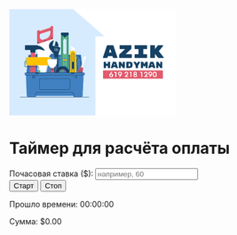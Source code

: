 <!DOCTYPE html>
<img src="myphoto.jpg" alt="Моя фотография" style="max-width: 300px; height: auto;">
<html lang="ru">
<head>
  <meta charset="UTF-8">
  <title>Таймер для расчёта оплаты</title>
</head>
<body>
  <h1>Таймер для расчёта оплаты</h1>
  <form>
    <label>Почасовая ставка ($):</label>
    <input type="number" id="rate" placeholder="например, 60">
  </form>

  <div>
    <button id="start">Старт</button>
    <button id="stop">Стоп</button>
  </div>

  <p>Прошло времени: <span id="time">00:00:00</span></p>
  <p>Сумма: $<span id="amount">0.00</span></p>

  <script src="script.js"></script>
</body>
</html>
